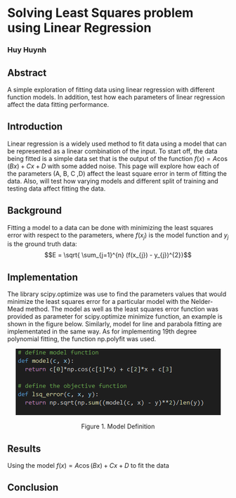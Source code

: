 # Solving Least Squares problem using Linear Regression
### Huy Huynh

## Abstract
A simple exploration of fitting data using linear regression with different function models. In addition, test how each parameters of linear regression affect
the data fitting performance.

## Introduction
Linear regression is a widely used method to fit data using a model that can be represented as a linear combination of the input. To start off, the data being fitted is a simple data set that is the output of the function $f(x) = A\cos{(Bx)}+Cx+D$ with some added noise. This page will explore how each of the parameters (A, B, C ,D) affect the least square error in term of fitting the data. Also, will test how varying models and different split of training and testing data affect fitting the data.

## Background
Fitting a model to a data can be done with minimizing the least squares error with respect to the parameters, where $f(x_{j})$ is the model function and $y_{j}$ is the ground truth data: $$E = \sqrt{ \sum_{j=1}^{n} (f(x_{j}) - y_{j})^{2}}$$

## Implementation
The library scipy.optimize was use to find the parameters values that would minimize the least squares error for a particular model with the Nelder-Mead method. The model as well as the least squares error function was provided as parameter for scipy.optimize minimize function, an example is shown in the figure below. Similarly, model for line and parabola fitting are implementated in the same way. As for implementing 19th degree polynomial fitting, the function np.polyfit was used.

<p align="center">
  <img src="https://github.com/hhuynh000/EE399_HW1/blob/main/resources/code_example.png"/>
</p>
<p align="center">
  Figure 1. Model Definition
</p>

## Results
Using the model $f(x) = A\cos{(Bx)}+Cx+D$ to fit the data

## Conclusion 
